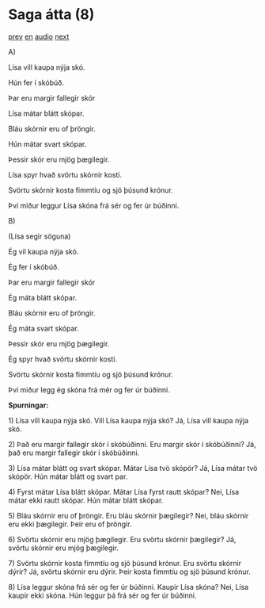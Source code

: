 # Saga átta (8)

[prev](../is/story_07.md)
[en](../en/story_08.md)
[audio](../audio/story_08.mp3)
[next](../is/story_09.md)

A\)

Lísa vill kaupa nýja skó.

Hún fer í skóbúð.

Þar eru margir fallegir skór

Lísa mátar blátt skópar.

Bláu skórnir eru of þröngir.

Hún mátar svart skópar.

Þessir skór eru mjög þægilegir.

Lísa spyr hvað svörtu skórnir kosti.

Svörtu skórnir kosta fimmtíu og sjö þúsund krónur.

Því miður leggur Lísa skóna frá sér og fer úr búðinni.

B\)

(Lísa segir söguna)

Ég vil kaupa nýja skó.

Ég fer í skóbúð.

Þar eru margir fallegir skór

Ég máta blátt skópar.

Bláu skórnir eru of þröngir.

Ég máta svart skópar.

Þessir skór eru mjög þægilegir.

Ég spyr hvað svörtu skórnir kosti.

Svörtu skórnir kosta fimmtíu og sjö þúsund krónur.

Því miður legg ég skóna frá mér og fer úr búðinni.

**Spurningar:**

1\) Lísa vill kaupa nýja skó. Vill Lísa kaupa nýja skó? Já, Lísa vill
kaupa nýja skó.

2\) Það eru margir fallegir skór í skóbúðinni. Eru margir skór í
skóbúðinni? Já, það eru margir fallegir skór í skóbúðinni.

3\) Lísa mátar blátt og svart skópar. Mátar Lísa tvö skópör? Já, Lísa
mátar tvö skópör. Hún mátar blátt og svart par.

4\) Fyrst mátar Lísa blátt skópar. Mátar Lísa fyrst rautt skópar? Nei,
Lísa mátar ekki rautt skópar. Hún mátar blátt skópar.

5\) Bláu skórnir eru of þröngir. Eru bláu skórnir þægilegir? Nei, bláu
skórnir eru ekki þægilegir. Þeir eru of þröngir.

6\) Svörtu skórnir eru mjög þægilegir. Eru svörtu skórnir þægilegir? Já,
svörtu skórnir eru mjög þægilegir.

7\) Svörtu skórnir kosta fimmtíu og sjö þúsund krónur. Eru svörtu
skórnir dýrir? Já, svörtu skórnir eru dýrir. Þeir kosta fimmtíu og sjö
þúsund krónur.

8\) Lísa leggur skóna frá sér og fer úr búðinni. Kaupir Lísa skóna? Nei,
Lísa kaupir ekki skóna. Hún leggur þá frá sér og fer úr búðinni.
